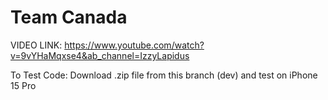# Team Canada
VIDEO LINK: https://www.youtube.com/watch?v=9vYHaMqxse4&ab_channel=IzzyLapidus

To Test Code: Download .zip file from this branch (dev) and test on iPhone 15 Pro
